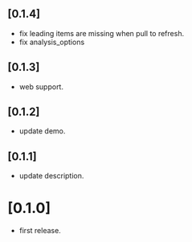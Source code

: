 ## [0.1.4]

* fix leading items are missing when pull to refresh.
* fix analysis_options
  
## [0.1.3]

* web support.

## [0.1.2]

* update demo.
  
## [0.1.1]

* update description.
  
# [0.1.0]

* first release.
